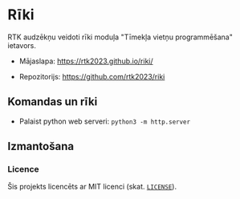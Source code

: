 # Rīki
 


 

RTK audzēkņu veidoti rīki moduļa "Tīmekļa vietņu programmēšana" ietavors.
 


 

* Mājaslapa: https://rtk2023.github.io/riki/
 

* Repozitorijs: https://github.com/rtk2023/riki
 


 

## Komandas un rīki
 


 

* Palaist python web serveri: `python3 -m http.server`
 


 

## Izmantošana
 


 

### Licence
 


 

Šis projekts licencēts ar MIT licenci (skat. [`LICENSE`](LICENSE)).
